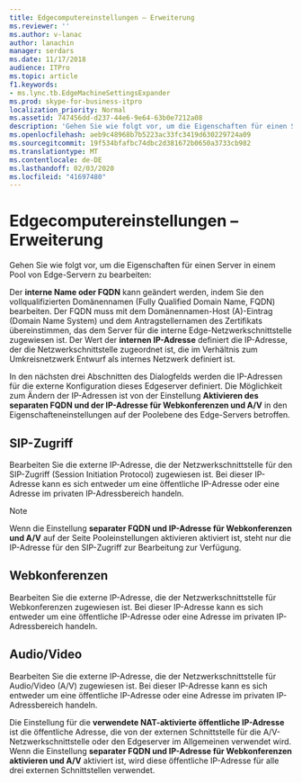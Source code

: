 ```yaml
---
title: Edgecomputereinstellungen – Erweiterung
ms.reviewer: ''
ms.author: v-lanac
author: lanachin
manager: serdars
ms.date: 11/17/2018
audience: ITPro
ms.topic: article
f1.keywords:
- ms.lync.tb.EdgeMachineSettingsExpander
ms.prod: skype-for-business-itpro
localization_priority: Normal
ms.assetid: 747456dd-d237-44e6-9e64-63b0e7212a08
description: 'Gehen Sie wie folgt vor, um die Eigenschaften für einen Server in einem Pool von Edge-Servern zu bearbeiten:'
ms.openlocfilehash: aeb9c48968b7b5223ac33fc3419d630229724a09
ms.sourcegitcommit: 19f534bfafbc74dbc2d381672b0650a3733cb982
ms.translationtype: MT
ms.contentlocale: de-DE
ms.lasthandoff: 02/03/2020
ms.locfileid: "41697480"
---
```

# <a name="edge-machine-settings-expander"></a>Edgecomputereinstellungen – Erweiterung
 
Gehen Sie wie folgt vor, um die Eigenschaften für einen Server in einem Pool von Edge-Servern zu bearbeiten:
  
Der **interne Name oder FQDN** kann geändert werden, indem Sie den vollqualifizierten Domänennamen (Fully Qualified Domain Name, FQDN) bearbeiten. Der FQDN muss mit dem Domänennamen-Host (A)-Eintrag (Domain Name System) und dem Antragstellernamen des Zertifikats übereinstimmen, das dem Server für die interne Edge-Netzwerkschnittstelle zugewiesen ist. Der Wert der **internen IP-Adresse** definiert die IP-Adresse, der die Netzwerkschnittstelle zugeordnet ist, die im Verhältnis zum Umkreisnetzwerk Entwurf als internes Netzwerk definiert ist.
  
In den nächsten drei Abschnitten des Dialogfelds werden die IP-Adressen für die externe Konfiguration dieses Edgeserver definiert. Die Möglichkeit zum Ändern der IP-Adressen ist von der Einstellung **Aktivieren des separaten FQDN und der IP-Adresse für Webkonferenzen und A/V** in den Eigenschafteneinstellungen auf der Poolebene des Edge-Servers betroffen.
  
## <a name="sip-access"></a>SIP-Zugriff

Bearbeiten Sie die externe IP-Adresse, die der Netzwerkschnittstelle für den SIP-Zugriff (Session Initiation Protocol) zugewiesen ist. Bei dieser IP-Adresse kann es sich entweder um eine öffentliche IP-Adresse oder eine Adresse im privaten IP-Adressbereich handeln.
  
> [!NOTE]
> Wenn die Einstellung **separater FQDN und IP-Adresse für Webkonferenzen und A/V** auf der Seite Pooleinstellungen aktivieren aktiviert ist, steht nur die IP-Adresse für den SIP-Zugriff zur Bearbeitung zur Verfügung.
  
## <a name="web-conferencing"></a>Webkonferenzen

Bearbeiten Sie die externe IP-Adresse, die der Netzwerkschnittstelle für Webkonferenzen zugewiesen ist. Bei dieser IP-Adresse kann es sich entweder um eine öffentliche IP-Adresse oder eine Adresse im privaten IP-Adressbereich handeln.
  
## <a name="audiovideo"></a>Audio/Video

Bearbeiten Sie die externe IP-Adresse, die der Netzwerkschnittstelle für Audio/Video (A/V) zugewiesen ist. Bei dieser IP-Adresse kann es sich entweder um eine öffentliche IP-Adresse oder eine Adresse im privaten IP-Adressbereich handeln.
  
Die Einstellung für die **verwendete NAT-aktivierte öffentliche IP-Adresse** ist die öffentliche Adresse, die von der externen Schnittstelle für die A/V-Netzwerkschnittstelle oder den Edgeserver im Allgemeinen verwendet wird. Wenn die Einstellung **separater FQDN und IP-Adresse für Webkonferenzen aktivieren und A/V** aktiviert ist, wird diese öffentliche IP-Adresse für alle drei externen Schnittstellen verwendet.
  

